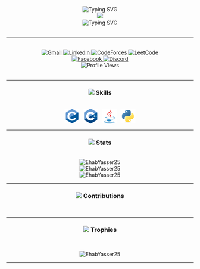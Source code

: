 <div align="center">
  <img src="https://readme-typing-svg.herokuapp.com?font=Poppins&weight=600&size=30&duration=1500&pause=250&color=0000FF&center=true&vCenter=true&random=false&width=900&lines=Hi+there%2C+I+am+Ehab+%F0%9F%91%8B" alt="Typing SVG" />
</div>

<div align="center">
  <img src="https://media1.tenor.com/m/KtGWGRY4lMkAAAAC/line.gif">
</div>

<div align="center">
  <img src="https://readme-typing-svg.herokuapp.com?font=&weight=500&size=25&duration=2000&pause=500&color=0000FF&center=true&vCenter=true&multiline=true&random=false&width=900&height=100&lines=Junior+Software+Engineer;Alexandria+University;Computer+and+Systems+Engineering+Department" alt="Typing SVG" />
</div>

<br>

<hr>

<br>

<div align="center">
  <a href="mailto:eng.ehabyasser@gmail.com">
    <img src="https://img.shields.io/badge/Gmail-b23121?logo=gmail&logoColor=white&style=for-the-badge" alt="Gmail" />
  </a>
  <a href="https://www.linkedin.com/in/ehabyasser25/">
    <img src="https://img.shields.io/badge/LinkedIn-0a66c2?logo=linkedin&logoColor=white&style=for-the-badge" alt="LinkedIn" />
  </a>
  <a href="https://codeforces.com/profile/EhabYasser">
    <img src="https://img.shields.io/badge/Codeforces-b51c24?logo=codeforces&logoColor=white&style=for-the-badge" alt="CodeForces" />
  </a>
  <a href="https://leetcode.com/EhabYasser/">
    <img src="https://img.shields.io/badge/Leetcode-f09a1a?logo=leetcode&logoColor=white&style=for-the-badge" alt="LeetCode" />
  </a>
</div>
<div align="center">
  <a href="https://www.facebook.com/ehab.yasser.25">
    <img src="https://img.shields.io/badge/Facebook-1877f2?logo=facebook&logoColor=white&style=for-the-badge" alt="Facebook" />
  </a>
  <a href="https://discord.com/#4068/">
    <img src="https://img.shields.io/badge/Discord-7289DA?logo=discord&logoColor=white&style=for-the-badge" alt="Discord" />
  </a>
</div>
<div align="center">
  <img src="https://komarev.com/ghpvc/?username=EhabYasser25&color=blue&style=for-the-badge" alt="Profile Views" />
</div>

<br>

<hr>

<h3 align="center">
  <img src="https://cdn-icons-gif.flaticon.com/11184/11184180.gif" width="25">
  Skills
</h3>

<br>

<div align="center" style="display: flex; flex-wrap: wrap; justify-content: center; gap: 10px;">
  <a href="https://www.cprogramming.com/" target="_blank" rel="noreferrer">
    <img src="https://raw.githubusercontent.com/devicons/devicon/master/icons/c/c-original.svg" alt="C" width="40" height="40"/>
  </a>
  <a href="https://www.w3schools.com/cpp/" target="_blank" rel="noreferrer">
    <img src="https://raw.githubusercontent.com/devicons/devicon/master/icons/cplusplus/cplusplus-original.svg" alt="C++" width="40" height="40"/>
  </a>
  <a href="https://www.java.com" target="_blank" rel="noreferrer">
    <img src="https://raw.githubusercontent.com/devicons/devicon/master/icons/java/java-original.svg" alt="Java" width="40" height="40"/>
  </a>
  <a href="https://www.python.org" target="_blank" rel="noreferrer">
    <img src="https://raw.githubusercontent.com/devicons/devicon/master/icons/python/python-original.svg" alt="Python" width="40" height="40"/>
  </a>
  <!-- Additional icons -->
</div>

<hr>

<h3 align="center">
  <img src="https://cdn-icons-gif.flaticon.com/11186/11186842.gif" width="25"> 
  Stats
</h3>

<br>

<div align="center">
  <img src="https://github-readme-stats.vercel.app/api?username=EhabYasser25&show_icons=true&locale=en&PAT_1=&theme=github_dark" alt="EhabYasser25" />
</div>
<div align="center">
  <img src="https://github-readme-streak-stats.herokuapp.com/?user=EhabYasser25&theme=github-dark-blue" alt="EhabYasser25" />
</div>
<div align="center">
  <img src="https://github-readme-stats.vercel.app/api/top-langs?username=EhabYasser25&show_icons=true&langs_count=10&locale=en&layout=compact&PAT_1&theme=github_dark" width="300" alt="EhabYasser25" />
</div>

<hr>

<h3 align="center">
  <img src="https://cdn-icons-gif.flaticon.com/12198/12198821.gif" width="25"> 
  Contributions
</h3>

<br>



<hr>

<h3 align="center">
  <img src="https://cdn-icons-gif.flaticon.com/11706/11706643.gif" width="25"> 
  Trophies
</h3>

<br>

<p align="center"><img src="https://github-profile-trophy.vercel.app/?username=EhabYasser25&theme=darkhub" alt="EhabYasser25" /></p>

<hr>
